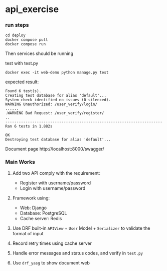 # api_exercise

### run steps
```
cd deploy
docker compose pull
docker compose run
```
Then services should be running

test with test.py
```
docker exec -it web-demo python manage.py test
```
expected result:
```
Found 6 test(s).
Creating test database for alias 'default'...
System check identified no issues (0 silenced).
WARNING Unauthorized: /user_verify/login/
......
.WARNING Bad Request: /user_verify/register/
..
----------------------------------------------------------------------
Ran 6 tests in 1.882s

OK
Destroying test database for alias 'default'...
```

Document page
http://localhost:8000/swagger/


### Main Works

1. Add two API comply with the requirement:
   - Register with username/password
   - Login with username/password

2. Framework using:
   - Web: Django
   - Database: PostgreSQL
   - Cache server: Redis

3. Use DRF built-in `APIView` + `User` Model + `Serializer` to validate the format of input

4. Record retry times using cache server

5. Handle error messages and status codes, and verify in `test.py`

6. Use `drf_yasg` to show document web
